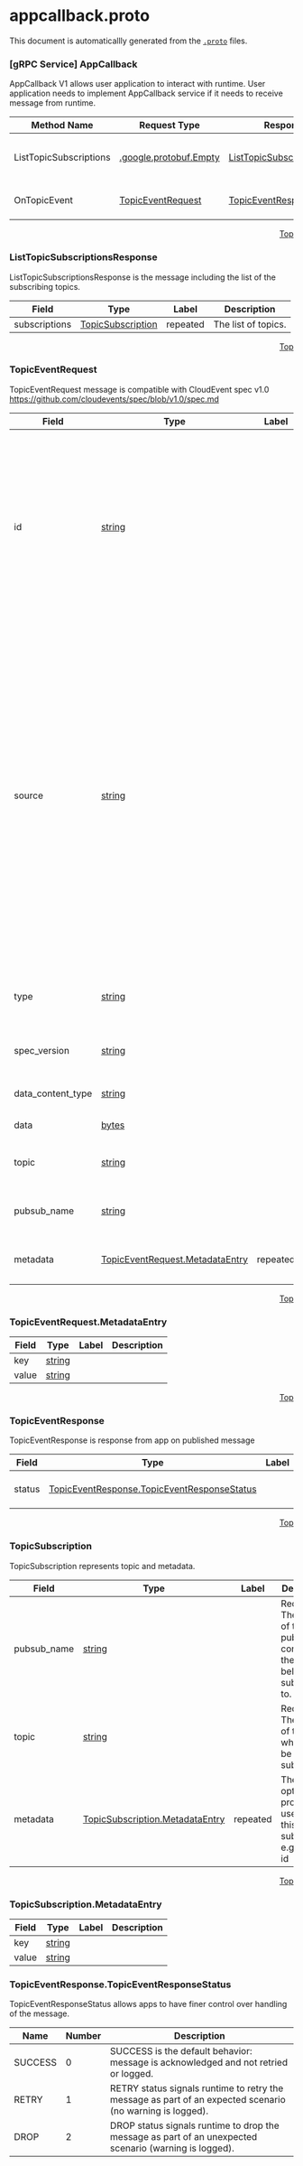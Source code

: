 

<a name="appcallback.proto"></a>

# appcallback.proto
<a name="top"></a>

This document is automaticallly generated from the [`.proto`](https://github.com/mosn/layotto/tree/main/spec/proto/runtime/v1) files.




<a name="spec.proto.runtime.v1.AppCallback"></a>

### [gRPC Service] AppCallback
AppCallback V1 allows user application to interact with runtime.
User application needs to implement AppCallback service if it needs to
receive message from runtime.

| Method Name | Request Type | Response Type | Description |
| ----------- | ------------ | ------------- | ------------|
| ListTopicSubscriptions | [.google.protobuf.Empty](#google.protobuf.Empty) | [ListTopicSubscriptionsResponse](#spec.proto.runtime.v1.ListTopicSubscriptionsResponse) | Lists all topics subscribed by this app. |
| OnTopicEvent | [TopicEventRequest](#spec.proto.runtime.v1.TopicEventRequest) | [TopicEventResponse](#spec.proto.runtime.v1.TopicEventResponse) | Subscribes events from Pubsub |

 <!-- end services -->


<a name="spec.proto.runtime.v1.ListTopicSubscriptionsResponse"></a>
<p align="right"><a href="#top">Top</a></p>

### ListTopicSubscriptionsResponse
ListTopicSubscriptionsResponse is the message including the list of the subscribing topics.


| Field | Type | Label | Description |
| ----- | ---- | ----- | ----------- |
| subscriptions | [TopicSubscription](#spec.proto.runtime.v1.TopicSubscription) | repeated | The list of topics. |






<a name="spec.proto.runtime.v1.TopicEventRequest"></a>
<p align="right"><a href="#top">Top</a></p>

### TopicEventRequest
TopicEventRequest message is compatible with CloudEvent spec v1.0
https://github.com/cloudevents/spec/blob/v1.0/spec.md


| Field | Type | Label | Description |
| ----- | ---- | ----- | ----------- |
| id | [string](#string) |  | id identifies the event. Producers MUST ensure that source + id is unique for each distinct event. If a duplicate event is re-sent (e.g. due to a network error) it MAY have the same id. |
| source | [string](#string) |  | source identifies the context in which an event happened. Often this will include information such as the type of the event source, the organization publishing the event or the process that produced the event. The exact syntax and semantics behind the data encoded in the URI is defined by the event producer. |
| type | [string](#string) |  | The type of event related to the originating occurrence. |
| spec_version | [string](#string) |  | The version of the CloudEvents specification. |
| data_content_type | [string](#string) |  | The content type of data value. |
| data | [bytes](#bytes) |  | The content of the event. |
| topic | [string](#string) |  | The pubsub topic which publisher sent to. |
| pubsub_name | [string](#string) |  | The name of the pubsub the publisher sent to. |
| metadata | [TopicEventRequest.MetadataEntry](#spec.proto.runtime.v1.TopicEventRequest.MetadataEntry) | repeated | add a map to pass some extra properties. |






<a name="spec.proto.runtime.v1.TopicEventRequest.MetadataEntry"></a>
<p align="right"><a href="#top">Top</a></p>

### TopicEventRequest.MetadataEntry



| Field | Type | Label | Description |
| ----- | ---- | ----- | ----------- |
| key | [string](#string) |  |  |
| value | [string](#string) |  |  |






<a name="spec.proto.runtime.v1.TopicEventResponse"></a>
<p align="right"><a href="#top">Top</a></p>

### TopicEventResponse
TopicEventResponse is response from app on published message


| Field | Type | Label | Description |
| ----- | ---- | ----- | ----------- |
| status | [TopicEventResponse.TopicEventResponseStatus](#spec.proto.runtime.v1.TopicEventResponse.TopicEventResponseStatus) |  | The list of output bindings. |






<a name="spec.proto.runtime.v1.TopicSubscription"></a>
<p align="right"><a href="#top">Top</a></p>

### TopicSubscription
TopicSubscription represents topic and metadata.


| Field | Type | Label | Description |
| ----- | ---- | ----- | ----------- |
| pubsub_name | [string](#string) |  | Required. The name of the pubsub containing the topic below to subscribe to. |
| topic | [string](#string) |  | Required. The name of topic which will be subscribed |
| metadata | [TopicSubscription.MetadataEntry](#spec.proto.runtime.v1.TopicSubscription.MetadataEntry) | repeated | The optional properties used for this topic's subscription e.g. session id |






<a name="spec.proto.runtime.v1.TopicSubscription.MetadataEntry"></a>
<p align="right"><a href="#top">Top</a></p>

### TopicSubscription.MetadataEntry



| Field | Type | Label | Description |
| ----- | ---- | ----- | ----------- |
| key | [string](#string) |  |  |
| value | [string](#string) |  |  |





 <!-- end messages -->


<a name="spec.proto.runtime.v1.TopicEventResponse.TopicEventResponseStatus"></a>

### TopicEventResponse.TopicEventResponseStatus
TopicEventResponseStatus allows apps to have finer control over handling of the message.

| Name | Number | Description |
| ---- | ------ | ----------- |
| SUCCESS | 0 | SUCCESS is the default behavior: message is acknowledged and not retried or logged. |
| RETRY | 1 | RETRY status signals runtime to retry the message as part of an expected scenario (no warning is logged). |
| DROP | 2 | DROP status signals runtime to drop the message as part of an unexpected scenario (warning is logged). |


 <!-- end enums -->

 <!-- end HasExtensions -->

